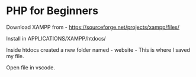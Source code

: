 # PHP for Beginners
Download XAMPP from - https://sourceforge.net/projects/xampp/files/

Install in APPLICATIONS/XAMPP/htdocs/

Inside htdocs created a new folder named - website - This is where I saved my file.

Open file in vscode.